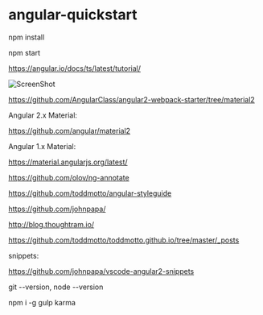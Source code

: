 # angular-quickstart

npm install

npm start

https://angular.io/docs/ts/latest/tutorial/

![ScreenShot](https://angular.io/resources/images/devguide/toh/heroes-list-2.png "Description goes here")

https://github.com/AngularClass/angular2-webpack-starter/tree/material2

Angular 2.x Material:

https://github.com/angular/material2

Angular 1.x Material:

https://material.angularjs.org/latest/

https://github.com/olov/ng-annotate

https://github.com/toddmotto/angular-styleguide

https://github.com/johnpapa/

http://blog.thoughtram.io/

https://github.com/toddmotto/toddmotto.github.io/tree/master/_posts

snippets:

https://github.com/johnpapa/vscode-angular2-snippets

git --version, node --version

npm i -g gulp karma
